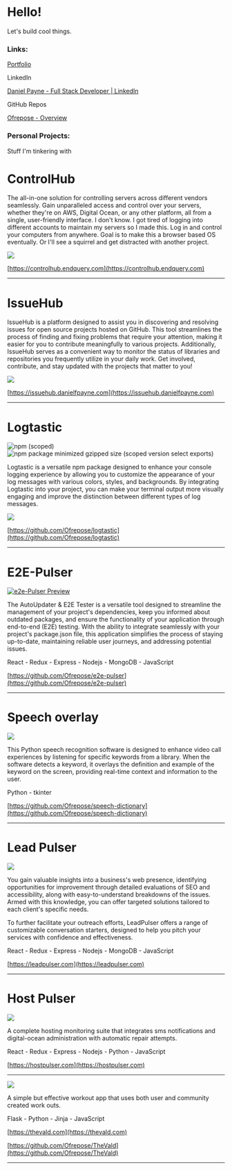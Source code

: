# Hello!

Let's build cool things.

### Links:

[Portfolio](https://danielfpayne.com/)

LinkedIn

[Daniel Payne - Full Stack Developer | LinkedIn](https://www.linkedin.com/in/danielfpayne/)

GitHub Repos

[Ofrepose - Overview](https://github.com/Ofrepose?tab=repositories)

### Personal Projects:

Stuff I'm tinkering with

# ControlHub

The all-in-one solution for controlling servers across different vendors seamlessly. Gain unparalleled access and control over your servers, whether they're on AWS, Digital Ocean, or any other platform, all from a single, user-friendly interface.
I don't know. I got tired of logging into different accounts to maintain my servers so I made this. Log in and control your computers from anywhere. Goal is to make this a browser based OS eventually. Or I'll see a squirrel and get distracted with another project.

[<img src="https://github.com/Ofrepose/Ofrepose/blob/master/imgs/controlhub2.gif">](https://github.com/Ofrepose/Ofrepose/blob/master/imgs/controlhub2.gif)

[https://controlhub.endquery.com](https://controlhub.endquery.com)

---

# IssueHub

IssueHub is a platform designed to assist you in discovering and resolving issues for open source projects hosted on GitHub. This tool streamlines the process of finding and fixing problems that require your attention, making it easier for you to contribute meaningfully to various projects. Additionally, IssueHub serves as a convenient way to monitor the status of libraries and repositories you frequently utilize in your daily work. Get involved, contribute, and stay updated with the projects that matter to you!

[<img src="https://github.com/Ofrepose/Ofrepose/blob/master/imgs/issuehubPreview.gif">](https://github.com/Ofrepose/Ofrepose/blob/master/imgs/issuehubPreview.gif)

[https://issuehub.danielfpayne.com](https://issuehub.danielfpayne.com)

---

# Logtastic
![npm (scoped)](https://img.shields.io/npm/v/%40ofrepose/logtastic)![npm package minimized gzipped size (scoped version select exports)](https://img.shields.io/bundlejs/size/%40ofrepose/logtastic%401.0.1)

Logtastic is a versatile npm package designed to enhance your console logging experience by allowing you to customize the appearance of your log messages with various colors, styles, and backgrounds. By integrating Logtastic into your project, you can make your terminal output more visually engaging and improve the distinction between different types of log messages.

[<img src="https://github.com/Ofrepose/Ofrepose/blob/master/imgs/logtasticExampleNew.gif">](https://github.com/Ofrepose/Ofrepose/blob/master/imgs/logtasticExampleNew.gif)

[https://github.com/Ofrepose/logtastic](https://github.com/Ofrepose/logtastic)

---

# E2E-Pulser
[![e2e-Pulser Preview](https://res.cloudinary.com/marcomontalbano/image/upload/v1695762177/video_to_markdown/images/youtube--Q9KXdk1hYkg-c05b58ac6eb4c4700831b2b3070cd403.jpg)](https://youtu.be/Q9KXdk1hYkg "e2e-Pulser Preview")


The AutoUpdater & E2E Tester is a versatile tool designed to streamline the management of your project's dependencies, keep you informed about outdated packages, and ensure the functionality of your application through end-to-end (E2E) testing. With the ability to integrate seamlessly with your project's package.json file, this application simplifies the process of staying up-to-date, maintaining reliable user journeys, and addressing potential issues.

React - Redux - Express - Nodejs - MongoDB - JavaScript

[https://github.com/Ofrepose/e2e-pulser](https://github.com/Ofrepose/e2e-pulser)

---

# Speech overlay
[<img src="https://github.com/Ofrepose/Ofrepose/blob/master/imgs/speechPythonExample.gif">](https://github.com/Ofrepose/Ofrepose/blob/master/imgs/speechPythonExample.gif)

This Python speech recognition software is designed to enhance video call experiences by listening for specific keywords from a library. When the software detects a keyword, it overlays the definition and example of the keyword on the screen, providing real-time context and information to the user.

Python - tkinter

[https://github.com/Ofrepose/speech-dictionary](https://github.com/Ofrepose/speech-dictionary)

---

# Lead Pulser
[<img src="https://github.com/Ofrepose/Ofrepose/blob/master/imgs/leadpulser.png">](https://github.com/Ofrepose/Ofrepose/blob/master/imgs/leadpulser.png)

You gain valuable insights into a business's web presence, identifying opportunities for improvement through detailed evaluations of SEO and accessibility, along with easy-to-understand breakdowns of the issues. Armed with this knowledge, you can offer targeted solutions tailored to each client's specific needs.

To further facilitate your outreach efforts, LeadPulser offers a range of customizable conversation starters, designed to help you pitch your services with confidence and effectiveness. 

React - Redux - Express - Nodejs - MongoDB - JavaScript

[https://leadpulser.com](https://leadpulser.com)

---

# Host Pulser
[<img src="https://github.com/Ofrepose/Ofrepose/blob/master/imgs/hostpulser.png">](https://github.com/Ofrepose/Ofrepose/blob/master/imgs/hostpulser.png)

A complete hosting monitoring suite that integrates sms notifications and digital-ocean administration with automatic repair attempts. 

React - Redux - Express - Nodejs - Python - JavaScript

[https://hostpulser.com](https://hostpulser.com)

---

[<img src="https://github.com/Ofrepose/Ofrepose/blob/master/imgs/theVald2.jpg">](theVald2.jpg)

A simple but effective workout app that uses both user and community created work outs.

Flask - Python - Jinja - JavaScript 

[https://thevald.com](https://thevald.com)

[https://github.com/Ofrepose/TheVald](https://github.com/Ofrepose/TheVald)

---


